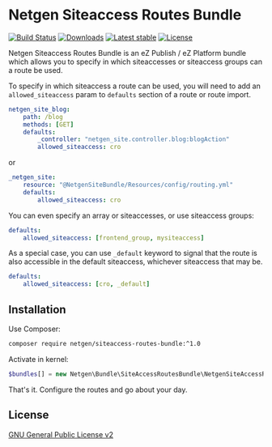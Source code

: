 Netgen Siteaccess Routes Bundle
===============================

[![Build Status](https://img.shields.io/travis/netgen/NetgenSiteAccessRoutesBundle.svg?style=flat-square)](https://travis-ci.org/netgen/NetgenSiteAccessRoutesBundle)
[![Downloads](https://img.shields.io/packagist/dt/netgen/siteaccess-routes-bundle.svg?style=flat-square)](https://packagist.org/packages/netgen/siteaccess-routes-bundle)
[![Latest stable](https://img.shields.io/packagist/v/netgen/siteaccess-routes-bundle.svg?style=flat-square)](https://packagist.org/packages/netgen/siteaccess-routes-bundle)
[![License](https://img.shields.io/packagist/l/netgen/siteaccess-routes-bundle.svg?style=flat-square)](https://packagist.org/packages/netgen/siteaccess-routes-bundle)

Netgen Siteaccess Routes Bundle is an eZ Publish / eZ Platform bundle which allows you to specify in which siteaccesses or siteaccess groups can a route be used.

To specify in which siteaccess a route can be used, you will need to add an `allowed_siteaccess` param to `defaults` section of a route or route import.

```yml
netgen_site_blog:
    path: /blog
    methods: [GET]
    defaults:
        _controller: "netgen_site.controller.blog:blogAction"
        allowed_siteaccess: cro
```

or

```yml
_netgen_site:
    resource: "@NetgenSiteBundle/Resources/config/routing.yml"
    defaults:
        allowed_siteaccess: cro
```

You can even specify an array or siteaccesses, or use siteaccess groups:

```yml
defaults:
    allowed_siteaccess: [frontend_group, mysiteaccess]
```

As a special case, you can use `_default` keyword to signal that the route is also accessible in the default siteaccess, whichever siteaccess that may be.

```yml
defaults:
    allowed_siteaccess: [cro, _default]
```

Installation
------------

Use Composer:

```bash
composer require netgen/siteaccess-routes-bundle:^1.0
```

Activate in kernel:

```php
$bundles[] = new Netgen\Bundle\SiteAccessRoutesBundle\NetgenSiteAccessRoutesBundle();
```

That's it. Configure the routes and go about your day.

License
-------

[GNU General Public License v2](LICENSE)
